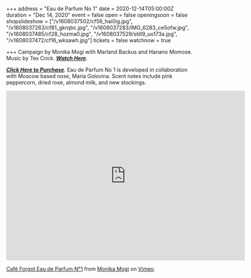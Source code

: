 +++
address = "Eau de Parfum No 1"
date = 2020-12-14T05:00:00Z
duration = "Dec 14, 2020"
event = false
open = false
openingsoon = false
shopslideshow = ["/v1608037502/cf56_hai0ig.jpg", "/v1608037263/cf81_gkrqbc.jpg", "/v1608037283/IMG_6283_ce5ofw.jpg", "/v1608037485/cf28_hozma0.jpg", "/v1608037529/still9_uo173a.jpg", "/v1608037472/cf16_wksawh.jpg"]
tickets = false
watchnow = true

+++
Campaign by Monika Mogi with Marland Backus and Hanano Momose. Music by Tex Crick. [**_Watch Here_**](https://vimeo.com/489974454 "eau-de-parfum-no-1").

[**_Click Here to Purchase_**](https://shop.cafeforgot.com/product/caf-forgot-eau-de-parfum-no-1/2772?cp=true&sa=true&sbp=false&q=false "purchase-eau-de-parfum"). Eau de Parfum No 1 is developed in collaboration with Moscow based nose, Maria Golovina. Scent notes include pink peppercorn, dried rose, almond milk, and new stockings.

<iframe src="https://player.vimeo.com/video/489974454?portrait=0" width="640" height="455" frameborder="0" allow="autoplay; fullscreen" allowfullscreen></iframe>
<p><a href="https://vimeo.com/489974454">Caf&eacute; Forgot Eau de Parfum N&deg;1</a> from <a href="https://vimeo.com/monikamogi">Monika Mogi</a> on <a href="https://vimeo.com">Vimeo</a>.</p>